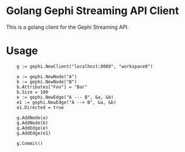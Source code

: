 # Golang Gephi Streaming API Client 
This is a golang client for the Gephi Streaming API.

# Usage

```
	g := gephi.NewClient("localhost:8080", "workspace0")

	a := gephi.NewNode("A")
	b := gephi.NewNode("B")
	b.Attributes["Foo"] = "Bar"
	b.Size = 100
	e := gephi.NewEdge("A --- B", &a, &b)
	e1 := gephi.NewEdge("A --> B", &a, &b)
	e1.Directed = true

	g.AddNode(a)
	g.AddNode(b)
	g.AddEdge(e)
	g.AddEdge(e1)

	g.Commit()
```
